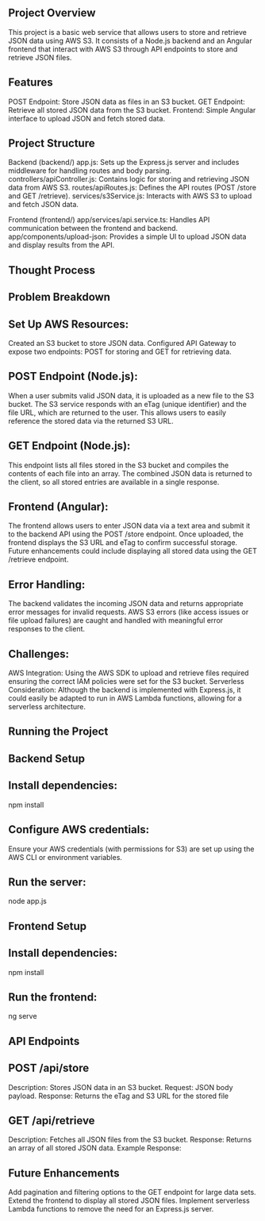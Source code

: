 Project Overview
------------------

This project is a basic web service that allows users to store and retrieve JSON data using AWS S3. It consists of a Node.js backend and an Angular frontend that interact with AWS S3 through API endpoints to store and retrieve JSON files.

Features
-----------------
POST Endpoint: Store JSON data as files in an S3 bucket.
GET Endpoint: Retrieve all stored JSON data from the S3 bucket.
Frontend: Simple Angular interface to upload JSON and fetch stored data.


Project Structure
------------------

Backend (backend/)
app.js: Sets up the Express.js server and includes middleware for handling routes and body parsing.
controllers/apiController.js: Contains logic for storing and retrieving JSON data from AWS S3.
routes/apiRoutes.js: Defines the API routes (POST /store and GET /retrieve).
services/s3Service.js: Interacts with AWS S3 to upload and fetch JSON data.

Frontend (frontend/)
app/services/api.service.ts: Handles API communication between the frontend and backend.
app/components/upload-json: Provides a simple UI to upload JSON data and display results from the API.

Thought Process
----------------

Problem Breakdown
------------------


Set Up AWS Resources:
----------------------

Created an S3 bucket to store JSON data.
Configured API Gateway to expose two endpoints: POST for storing and GET for retrieving data.

POST Endpoint (Node.js):
--------------------------

When a user submits valid JSON data, it is uploaded as a new file to the S3 bucket.
The S3 service responds with an eTag (unique identifier) and the file URL, which are returned to the user.
This allows users to easily reference the stored data via the returned S3 URL.

GET Endpoint (Node.js):
-------------------------

This endpoint lists all files stored in the S3 bucket and compiles the contents of each file into an array.
The combined JSON data is returned to the client, so all stored entries are available in a single response.

Frontend (Angular):
------------------------

The frontend allows users to enter JSON data via a text area and submit it to the backend API using the POST /store endpoint.
Once uploaded, the frontend displays the S3 URL and eTag to confirm successful storage.
Future enhancements could include displaying all stored data using the GET /retrieve endpoint.

Error Handling:
---------------
The backend validates the incoming JSON data and returns appropriate error messages for invalid requests.
AWS S3 errors (like access issues or file upload failures) are caught and handled with meaningful error responses to the client.

Challenges:
------------
AWS Integration: Using the AWS SDK to upload and retrieve files required ensuring the correct IAM policies were set for the S3 bucket.
Serverless Consideration: Although the backend is implemented with Express.js, it could easily be adapted to run in AWS Lambda functions, allowing for a serverless architecture.

Running the Project
----------------

Backend Setup
----------------
Install dependencies:
------------------

npm install

Configure AWS credentials:
-------------------------------

Ensure your AWS credentials (with permissions for S3) are set up using the AWS CLI or environment variables.

Run the server:
------------------

node app.js


Frontend Setup
-------------------

Install dependencies:
-------------------
npm install

Run the frontend:
-----------------

ng serve



API Endpoints
----------------------

POST /api/store
-----------------

Description: Stores JSON data in an S3 bucket.
Request: JSON body payload.
Response: Returns the eTag and S3 URL for the stored file

GET /api/retrieve
---------------------
Description: Fetches all JSON files from the S3 bucket.
Response: Returns an array of all stored JSON data.
Example Response:


Future Enhancements
--------------------
Add pagination and filtering options to the GET endpoint for large data sets.
Extend the frontend to display all stored JSON files.
Implement serverless Lambda functions to remove the need for an Express.js server.